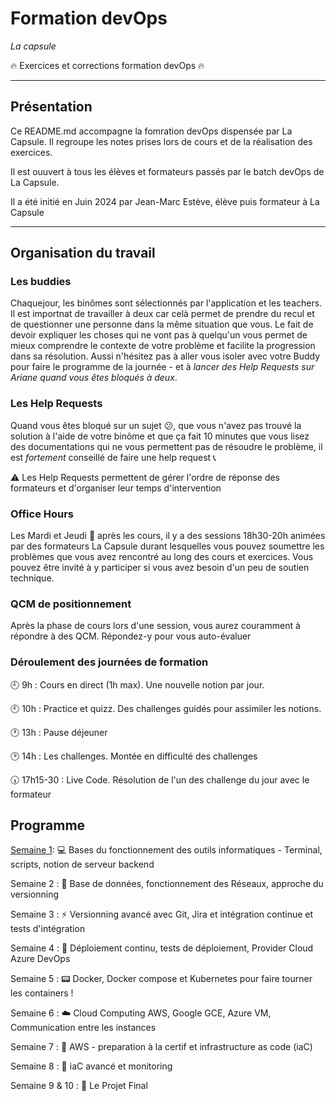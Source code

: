 # Formation devOps
_La capsule_

:fire: Exercices et corrections formation devOps :fire:

---
 ## Présentation
 
Ce README.md accompagne la fomration devOps dispensée par La Capsule. Il regroupe les notes prises lors de cours et de la réalisation des exercices.

 Il est ouuvert à tous les élèves et formateurs passés par le batch devOps de La Capsule.

 Il a été initié en Juin 2024 par Jean-Marc Estève, élève puis formateur à La Capsule

 ---

 ## Organisation du travail

 ### Les buddies

Chaquejour, les binômes sont sélectionnés par l'application et les teachers. Il est importnat de travailler à deux car celà permet de prendre du recul et de questionner une personne dans la même situation que vous. Le fait de devoir expliquer les choses qui ne vont pas à quelqu'un vous permet de mieux comprendre le contexte de votre problème et facilite la progression dans sa résolution. Aussi n'hésitez pas à aller vous isoler avec votre Buddy pour faire le programme de la journée - et à _lancer des Help Requests sur Ariane quand vous êtes bloqués à deux_.

 ### Les Help Requests

Quand vous êtes bloqué sur un sujet :confused:, que vous n'avez pas trouvé la solution à l'aide de votre binôme et que ça fait 10 minutes que vous lisez des documentations qui ne vous permettent pas de résoudre le problème, il est _fortement_ conseillé de faire une help request :telephone_receiver:

:warning: Les Help Requests permettent de gérer l'ordre de réponse des formateurs et d'organiser leur temps d'intervention

 ### Office Hours

 Les Mardi et Jeudi :calendar: après les cours, il y a des sessions 18h30-20h animées par des formateurs La Capsule durant lesquelles vous pouvez soumettre les problèmes que vous avez rencontré au long des cours et exercices. Vous pouvez être invité à y participer si vous avez besoin d'un peu de soutien technique.

 ### QCM de positionnement

Après la phase de cours lors d'une session, vous aurez couramment à répondre à des QCM. Répondez-y pour vous auto-évaluer

### Déroulement des journées de formation 

:clock9: 9h : Cours en direct (1h max). Une nouvelle notion par jour.

:clock10: 10h : Practice et quizz. Des challenges guidés pour assimiler les notions.

:clock1: 13h : Pause déjeuner

:clock2: 14h : Les challenges. Montée en difficulté des challenges

:clock530: 17h15-30 : Live Code. Résolution de l'un des challenge du jour avec le formateur

## Programme

[Semaine 1](semaine1/): :computer: Bases du fonctionnement des outils informatiques - Terminal, scripts, notion de serveur backend 

Semaine 2 : :minidisc: Base de données, fonctionnement des Réseaux, approche du versionning 

Semaine 3 : :zap: Versionning avancé avec Git, Jira et intégration continue et tests d'intégration 

Semaine 4 : :tanabata_tree: Déploiement continu, tests de déploiement, Provider Cloud Azure DevOps 

Semaine 5 : :pager: Docker, Docker compose et Kubernetes pour faire tourner les containers !

Semaine 6 : :cloud: Cloud Computing AWS, Google GCE, Azure VM, Communication entre les instances

Semaine 7 : :card_index: AWS - preparation à la certif et infrastructure as code (iaC)

Semaine 8 : :calling: iaC avancé et monitoring

Semaine 9 & 10 : :busstop: Le Projet Final
